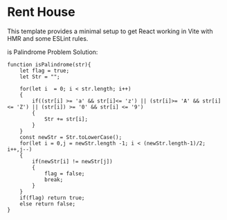 # Rent House

This template provides a minimal setup to get React working in Vite with HMR and some ESLint rules.

is Palindrome Problem Solution:

    function isPalindrome(str){
        let flag = true;
        let Str = "";

        for(let i  = 0; i < str.length; i++)
        {
            if((str[i] >= 'a' && str[i]<= 'z') || (str[i]>= 'A' && str[i] <= 'Z') || (str[i]) >= '0' && str[i] <= '9')
            {
                Str += str[i];
            }
        }
        const newStr = Str.toLowerCase();
        for(let i = 0,j = newStr.length -1; i < (newStr.length-1)/2; i++,j--)
        {
            if(newStr[i] != newStr[j])
            {
                flag = false;
                break;
            }
        }
        if(flag) return true;
        else return false;
    }
    

